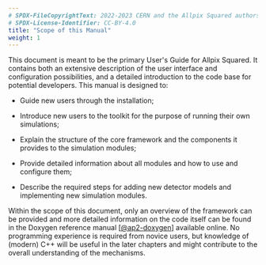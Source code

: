 ```yaml
---
# SPDX-FileCopyrightText: 2022-2023 CERN and the Allpix Squared authors
# SPDX-License-Identifier: CC-BY-4.0
title: "Scope of this Manual"
weight: 1
---
```


This document is meant to be the primary User's Guide for Allpix Squared. It contains both an extensive description of the
user interface and configuration possibilities, and a detailed introduction to the code base for potential developers. This
manual is designed to:

- Guide new users through the installation;

- Introduce new users to the toolkit for the purpose of running their own simulations;

- Explain the structure of the core framework and the components it provides to the simulation modules;

- Provide detailed information about all modules and how to use and configure them;

- Describe the required steps for adding new detector models and implementing new simulation modules.

Within the scope of this document, only an overview of the framework can be provided and more detailed information on the
code itself can be found in the Doxygen reference manual \[[@ap2-doxygen]\] available online. No programming experience is
required from novice users, but knowledge of (modern) C++ will be useful in the later chapters and might contribute to the
overall understanding of the mechanisms.


[@ap2-doxygen]: https://cern.ch/allpix-squared/reference/
